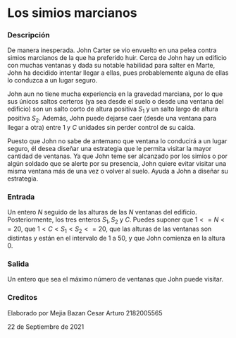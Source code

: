 # Los simios marcianos

### Descripción

De manera inesperada. John Carter se vio envuelto en una pelea contra simios marcianos de la que ha preferido huir. Cerca de John hay un edificio con muchas ventanas y dada su notable habilidad para salter en Marte, John ha decidido intentar llegar a ellas, pues probablemente alguna de ellas lo conduzca a un lugar seguro.

John aun no tiene mucha experiencia en la gravedad marciana, por lo que sus únicos saltos certeros (ya sea desde el suelo o desde una ventana del edificio) son un salto corto de altura positiva $S_1$ y un salto largo de altura positiva $S_2$. Además, John puede dejarse caer (desde una ventana para llegar a otra) entre $1$ y $C$ unidades sin perder control de su caída.

Puesto que John no sabe de antemano que ventana lo conducirá a un lugar seguro, él desea diseñar una estrategia que le permita visitar la mayor cantidad de ventanas. Ya que John teme ser alcanzado por los simios o por algún soldado que se alerte por su presencia, John quiere evitar visitar una misma ventana más de una vez o volver al suelo. Ayuda a John a diseñar su estrategia.

### Entrada

Un entero $N$ seguido de las alturas de las $N$ ventanas del edificio. Posteriormente, los tres enteros $S_1, S_2$ y $C$. Puedes suponer que $1<=N<=20$, que $1<C<S_1<S_2<=20$, que las alturas de las ventanas son distintas y están en el intervalo de $1$ a $50$, y que John comienza en la altura $0$.

### Salida

Un entero que sea el máximo número de ventanas que John puede visitar.

### Creditos

Elaborado por Mejia Bazan Cesar Arturo 2182005565

22 de Septiembre de 2021

